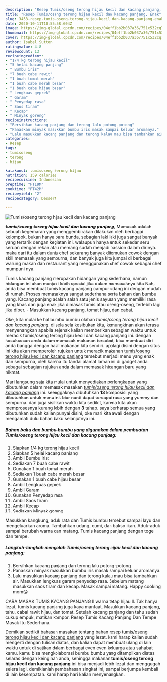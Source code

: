 ```yaml
---
description: "Resep Tumis/oseng terong hijau kecil dan kacang panjang, Enak"
title: "Resep Tumis/oseng terong hijau kecil dan kacang panjang, Enak"
slug: 3453-resep-tumis-oseng-terong-hijau-kecil-dan-kacang-panjang-enak
date: 2020-10-11T10:55:58.604Z
image: https://img-global.cpcdn.com/recipes/04eff1bb2b037a36/751x532cq70/tumisoseng-terong-hijau-kecil-dan-kacang-panjang-foto-resep-utama.jpg
thumbnail: https://img-global.cpcdn.com/recipes/04eff1bb2b037a36/751x532cq70/tumisoseng-terong-hijau-kecil-dan-kacang-panjang-foto-resep-utama.jpg
cover: https://img-global.cpcdn.com/recipes/04eff1bb2b037a36/751x532cq70/tumisoseng-terong-hijau-kecil-dan-kacang-panjang-foto-resep-utama.jpg
author: Isabel Sutton
ratingvalue: 4.8
reviewcount: 13
recipeingredient:
- "1/4 kg terong hijau kecil"
- "5 helai kacang panjang"
- " Bumbu iris"
- "7 buah cabe rawit"
- "1 buah tomat merah"
- "1 buah cabe merah besar"
- "1 buah cabe hijau besar"
- " Lengkuas geprek"
- " Garam"
- " Penyedap rasa"
- " Saos tiram"
- " Kecap"
- " Minyak goreng"
recipeinstructions:
- "Bersihkan kacang panjang dan terong lalu potong-potong"
- "Panaskan minyak masukkan bumbu iris masak sampai keluar aromanya."
- "Lalu masukkan kacang panjang dan terong kalau mau bisa tambahkan air. Masukkan lengkuas garam penyedap rasa. Sebelum matang masukkan saos tiram dan kecap. Masak sampai matang. Happy cooking mom😘"
categories:
- Resep
tags:
- tumisoseng
- terong
- hijau

katakunci: tumisoseng terong hijau 
nutrition: 159 calories
recipecuisine: Indonesian
preptime: "PT19M"
cooktime: "PT42M"
recipeyield: "2"
recipecategory: Dessert

---
```



![Tumis/oseng terong hijau kecil dan kacang panjang](https://img-global.cpcdn.com/recipes/04eff1bb2b037a36/751x532cq70/tumisoseng-terong-hijau-kecil-dan-kacang-panjang-foto-resep-utama.jpg)

<b><i>tumis/oseng terong hijau kecil dan kacang panjang</i></b>, Memasak adalah sebuah kegemaran yang menggembirakan dilakukan oleh berbagai kelompok. bukan hanya para bunda, sebagian laki laki juga sangat banyak yang tertarik dengan kegiatan ini. walaupun hanya untuk sekedar seru seruan dengan rekan atau memang sudah menjadi passion dalam dirinya. maka dari itu dalam dunia chef sekarang banyak ditemukan cowok dengan skill memasak yang sempurna, dan banyak juga kita jumpai di berbagai warung makan dan restaurant yang menggunakan chef cowok sebagai chef mumpuni nya.

Tumis kacang panjang merupakan hidangan yang sederhana, namun hidangan ini akan menjadi lebih spesial jika dalam memasaknya kita Nah, anda bisa membuat tumis kacang panjang campur udang ini dengan mudah di rumah. Proses memasaknya sangat sederhana serta bahan dan bumbu yang. Kacang panjang adalah salah satu jenis sayuran yang memiliki rasa yang khas dan juga enak jika dimasak tumis atau oseng-oseng, terlebih lagi jika diber. - Masukkan kacang panjang, tomat hijau, dan cabai.

Oke, kita mulai ke hal bumbu bumbu olahan <i>tumis/oseng terong hijau kecil dan kacang panjang</i>. di sela sela kesibukan kita, kemungkinan akan terasa menyenangkan apabila sejenak kalian memberikan sebagian waktu untuk meracik tumis/oseng terong hijau kecil dan kacang panjang ini. dengan kesuksesan anda dalam memasak makanan tersebut, bisa membuat diri anda bangga dengan hasil makanan kita sendiri. apalagi disini dengan situs ini kita akan memperoleh rujukan untuk meracik makanan <u>tumis/oseng terong hijau kecil dan kacang panjang</u> tersebut menjadi menu yang enak dan sempurna, oleh karena itu tandai alamat laman ini di gadget anda sebagai sebagian rujukan anda dalam memasak hidangan baru yang nikmat.


Mari langsung saja kita mulai untuk menyediakan perlengkapan yang dibutuhkan dalam memasak masakan <u><i>tumis/oseng terong hijau kecil dan kacang panjang</i></u> ini. seenggaknya dibutuhkan <b>13</b> komposisi yang dibutuhkan untuk menu ini. biar nanti dapat tercapai rasa yang yummy dan sempurna. dan juga sisihkan waktu kita sedikit, karena kita akan memprosesnya kurang lebih dengan <b>3</b> tahap. saya berharap semua yang dibutuhkan sudah kalian punyai disini, oke mari kita awali dengan mengamati dulu bahan baku selanjutnya ini.

<!--inarticleads1-->

##### Bahan baku dan bumbu-bumbu yang digunakan dalam pembuatan Tumis/oseng terong hijau kecil dan kacang panjang:

1. Siapkan 1/4 kg terong hijau kecil
1. Siapkan 5 helai kacang panjang
1. Ambil  Bumbu iris:
1. Sediakan 7 buah cabe rawit
1. Gunakan 1 buah tomat merah
1. Sediakan 1 buah cabe merah besar
1. Gunakan 1 buah cabe hijau besar
1. Ambil  Lengkuas geprek
1. Ambil  Garam
1. Gunakan  Penyedap rasa
1. Ambil  Saos tiram
1. Ambil  Kecap
1. Sediakan  Minyak goreng


Masukkan kangkung, aduk rata dan Tumis bumbu tersebut sampai layu dan mengeluarkan aroma. Tambahkan udang, cumi, dan bakso ikan. Aduk-aduk sampai berubah warna dan matang. Tumis kacang panjang dengan toge dan tempe. 

<!--inarticleads2-->

##### Langkah-langkah mengolah Tumis/oseng terong hijau kecil dan kacang panjang:

1. Bersihkan kacang panjang dan terong lalu potong-potong
1. Panaskan minyak masukkan bumbu iris masak sampai keluar aromanya.
1. Lalu masukkan kacang panjang dan terong kalau mau bisa tambahkan air. Masukkan lengkuas garam penyedap rasa. Sebelum matang masukkan saos tiram dan kecap. Masak sampai matang. Happy cooking mom😘


CARA MASAK TUMIS KACANG PANJANG ll warna tetap hijau ll. Tak hanya lezat, tumis kacang panjang juga kaya manfaat. Masukkan kacang panjang, tahu, cabai rawit hijau, dan tomat. Setelah kacang panjang dan tahu sudah cukup empuk, matikan kompor. Resep Tumis Kacang Panjang Dan Tempe Masak Itu Sederhana. 

Demikian sedikit bahasan masakan tentang bahan resep <u>tumis/oseng terong hijau kecil dan kacang panjang</u> yang lezat. kami harap kalian sudah mengerti dengan tulisan diatas, dan kalian dapat membuat ulang di lain waktu untuk di sajikan dalam berbagai even even keluarga atau sahabat kamu. kamu bisa mengkolaborasi bumbu bumbu yang ditampilkan diatas selaras dengan keinginan anda, sehingga makanan <b>tumis/oseng terong hijau kecil dan kacang panjang</b> ini bisa menjadi lebih lezat dan menggugah selera lagi. demikianlah pembahasan singkat ini, sampai berjumpa kembali di lain kesempatan. kami harap hari kalian menyenangkan.
